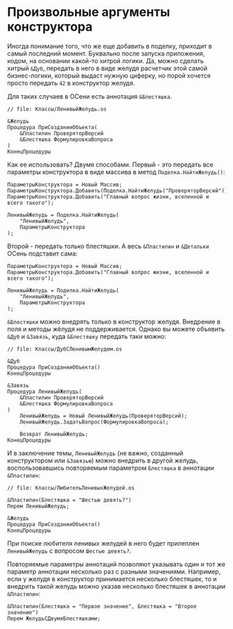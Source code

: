 # Произвольные аргументы конструктора

Иногда понимание того, что же еще добавить в поделку, приходит в самый последний момент. Буквально после запуска приложения, кодом, на основании какой-то хитрой логики. Да, можно сделать хитрый `&Дуб`, передать в него в виде желудя расчетчик этой самой бизнес-логики, который выдаст нужную циферку, но порой хочется просто передать `42` в конструктор желудя.

Для таких случаев в ОСени есть аннотация `&Блестяшка`.

```1c
// file: Классы/ЛенивыйЖелудь.os

&Желудь
Процедура ПриСозданииОбъекта(
    &Пластилин ПроверяторВерсий
    &Блестяшка ФормулировкаВопроса
)
КонецПроцедуры
```

Как ее использовать? Двумя способами. Первый - это передать все параметры конструктора в виде массива в метод `Поделка.НайтиЖелудь()`:

```1c
ПараметрыКонструктора = Новый Массив;
ПараметрыКонструктора.Добавить(Поделка.НайтиЖелудь("ПроверяторВерсий"));
ПараметрыКонструктора.Добавить("Главный вопрос жизни, вселенной и всего такого");

ЛенивыйЖелудь = Поделка.НайтиЖелудь(
    "ЛенивыйЖелудь",
    ПараметрыКонструктора
);
```

Второй - передать только блестяшки. А весь `&Пластилин` и `&Детальки` ОСень подставит сама:

```1c
ПараметрыКонструктора = Новый Массив;
ПараметрыКонструктора.Добавить("Главный вопрос жизни, вселенной и всего такого");

ЛенивыйЖелудь = Поделка.НайтиЖелудь(
    "ЛенивыйЖелудь",
    ПараметрыКонструктора
);
```

`&Блестяшки` можно внедрять только в конструктор желудя. Внедрение в поля и методы жёлудя не поддерживается. Однако вы можете объявить `&Дуб` и `&Завязь`, куда `&Блестяшку` передать таки можно:

```1c
// file: Классы/ДубСЛенивымЖелудем.os

&Дуб
Процедура ПриСозданииОбъекта()
КонецПроцедуры

&Завязь
Процедура ЛенивыйЖелудь(
    &Пластилин ПроверяторВерсий
    &Блестяшка ФормулировкаВопроса
)
    ЛенивыйЖелудь = Новый ЛенивыйЖелудь(ПроверяторВерсий);
    ЛенивыйЖелудь.ЗадатьВопрос(ФормулировкаВопроса);

    Возврат ЛенивыйЖелудь;
КонецПроцедуры
```

И в заключение темы, `ЛенивыйЖелудь` (не важно, созданный конструктором или `&Завязью`) можно внедрить в другой желудь, воспользовавшись повторяемым параметром `Блестяшка` в аннотации `&Пластилин`:

```1c
// file: Классы/ЛюбительЛенивыхЖелудей.os

&Пластилин(Блестяшка = "Шестью девять?")
Перем ЛенивыйЖелудь;

&Желудь
Процедура ПриСозданииОбъекта()
КонецПроцедуры
```

При поиске любителя ленивых желудей в него будет прилеплен `ЛенивыйЖелудь` с вопросом `Шестью девять?`.

Повторяемые параметры аннотаций позволяют указывать один и тот же параметр аннотации несколько раз с разными значениями. Например, если у желудя в конструктор принимается несколько блестяшек, то и внедрить такой желудь можно указав несколько блестяшек в аннотации `&Пластилин`:

```1c
&Пластилин(Блестяшка = "Первое значение", Блестяшка = "Второе значение")
Перем ЖелудьСДвумяБлестяшками;
```